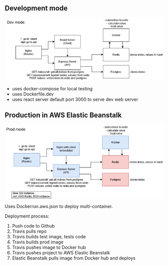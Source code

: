 ## Development mode
![dev_mode](/images/multi-docker_dev.jpg)

- uses docker-compose for local testing
- uses Dockerfile.dev
- uses react server default port 3000 to serve dev web server

## Production in AWS Elastic Beanstalk
![prod_mode](/images/multi-docker_prod.jpg)

Uses Dockerrun.aws.json to deploy multi-container.

Deployment process:
1. Push code to Github
2. Travis pulls repo
3. Travis builds test image, tests code
4. Travis builds prod image
5. Travis pushes image to Docker hub
6. Travis pushes project to AWS Elastic Beanstalk
7. Elastic Beanstalk pulls image from Docker hub and deploys

